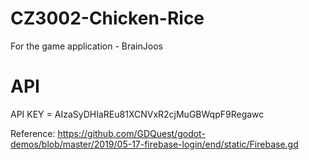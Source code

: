 # CZ3002-Chicken-Rice
For the game application - BrainJoos

# API 

API KEY = AIzaSyDHIaREu81XCNVxR2cjMuGBWqpF9Regawc

Reference: 
https://github.com/GDQuest/godot-demos/blob/master/2019/05-17-firebase-login/end/static/Firebase.gd
